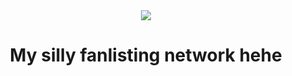 <center>
  <img src="https://pomelo.lol/pix/tumblr_m2idioWMFi1qid2nw540.gif">
  <P>
  <h1>My silly fanlisting network hehe</h1>
    
  </P>
  
</center>
